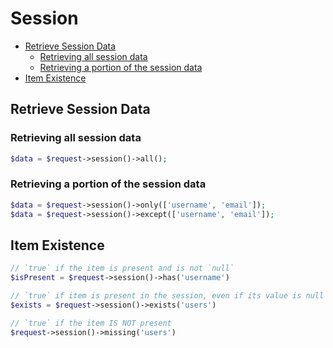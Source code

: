 # Session

- [Retrieve Session Data](#retrieve-session-data)
  - [Retrieving all session data](#retrieving-all-session-data)
  - [Retrieving a portion of the session data](#retrieving-a-portion-of-the-session-data)
- [Item Existence](#item-existence)


## Retrieve Session Data

### Retrieving all session data

```php
$data = $request->session()->all();
```

### Retrieving a portion of the session data

```php
$data = $request->session()->only(['username', 'email']);
$data = $request->session()->except(['username', 'email']);
```

## Item Existence

```php
// `true` if the item is present and is not `null`
$isPresent = $request->session()->has('username')

// `true` if item is present in the session, even if its value is null
$exists = $request->session()->exists('users') 

// `true` if the item IS NOT present
$request->session()->missing('users')
```




<!-- 
bool exists(string|array $key)
bool handlerNeedsRequest()
bool has(string|array $key)
bool hasAny(string|array $key)
bool hasMacro(string $name)
bool hasOldInput(string|null $key = null)
bool invalidate()
bool isStarted()
bool isValidId(string|null $id)
bool migrate(bool $destroy = false)
bool missing(string|array $key)
bool regenerate(bool $destroy = false)
bool shouldBlock()
bool start()
int decrement(string $key, int $amount = 1)
int defaultRouteBlockLockSeconds()
int defaultRouteBlockWaitSeconds()
mixed driver(string|null $driver = null)
mixed get(string $key, mixed $default = null)
mixed getOldInput(string|null $key = null, mixed $default = null)
mixed increment(string $key, int $amount = 1)
mixed pull(string $key, mixed $default = null)
mixed remember(string $key, \Closure $callback)
mixed remove(string $key)
string getDefaultDriver()
string getId()
string getName()
string id()
string token()
string|null blockDriver()
string|null previousUrl()
void ageFlashData()
void flash(string $key, mixed $value = true)
void flashInput(array $value)
void flush()
void flushMacros()
void forget(string|array $keys)
void keep(array|mixed $keys = null)
void macro(string $name, object|callable $macro, object|callable $macro = null)
void mixin(object $mixin, bool $replace = true)
void now(string $key, mixed $value)
void passwordConfirmed()
void push(string $key, mixed $value)
void put(string|array $key, mixed $value = null)
void reflash()
void regenerateToken()
void replace(array $attributes)
void save()
void setDefaultDriver(string $name)
void setExists(bool $value)
void setId(string|null $id)
void setName(string $name)
void setPreviousUrl(string $url)
void setRequestOnHandler(\Illuminate\Http\Request $request)
 -->